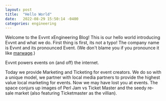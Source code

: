 ```yaml
---
layout: post
title:  "Hello World"
date:   2022-08-29 15:50:14 -0400
categories: engineering
---
```

Welcome to the Evvnt xEngineering Blog! This is our hello world introducing Evvnt and what we do. First thing is first, its not a typo! The company name is Evvnt and its pronounced Event. (We don't blame you if you pronounce it like [marwage](https://www.youtube.com/watch?v=3odMTPuzLwY).)

Evvnt powers events on (and off) the internet.

Today we provide Marketing and Ticketing for event creators. We do so with a unique model, we partner with local media partners to provide the highest value local marketing for events. Now we may have lost you at events. The space conjurs up images of Perl Jam vs Ticket Master and the seedy re-sale market (also featuring Ticketmaster as the villian). 
